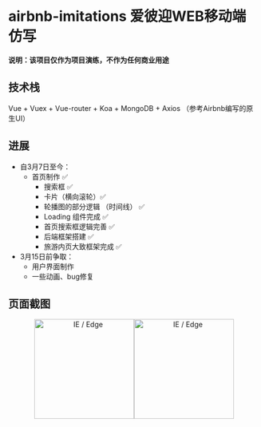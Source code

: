 # airbnb-imitations 爱彼迎WEB移动端仿写
**说明：该项目仅作为项目演练，不作为任何商业用途**

## 技术栈
Vue + Vuex + Vue-router + Koa + MongoDB + Axios （参考Airbnb编写的原生UI）

## 进展
- 自3月7日至今：
  - 首页制作 ✅
    - 搜索框 ✅
    - 卡片（横向滚轮）✅
    - 轮播图的部分逻辑 （时间线） ✅
    - Loading 组件完成 ✅
    - 首页搜索框逻辑完善 ✅
    - 后端框架搭建 ✅
    - 旅游内页大致框架完成 ✅
- 3月15日前争取：
    - 用户界面制作
    - 一些动画、bug修复
## 页面截图
<div style="display:flex;justify-content: center;width:100%;text-align:center">
<img src="http://121.43.155.100:8081/static/mobile_airbnb_1.jpg" alt="IE / Edge" width="200px" />
<img src="http://121.43.155.100:8081/static/mobile_airbnb_2.jpg" alt="IE / Edge" width="200px" />
</div>
